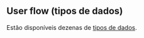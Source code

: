 ## User flow (tipos de dados)

Estão disponíveis dezenas de [tipos de dados](http://hl7.org/fhir/r4/datatypes.html).
